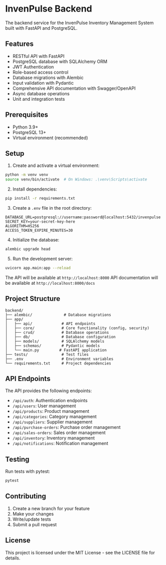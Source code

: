 # InvenPulse Backend

The backend service for the InvenPulse Inventory Management System built with FastAPI and PostgreSQL.

## Features

- RESTful API with FastAPI
- PostgreSQL database with SQLAlchemy ORM
- JWT Authentication
- Role-based access control
- Database migrations with Alembic
- Input validation with Pydantic
- Comprehensive API documentation with Swagger/OpenAPI
- Async database operations
- Unit and integration tests

## Prerequisites

- Python 3.9+
- PostgreSQL 13+
- Virtual environment (recommended)

## Setup

1. Create and activate a virtual environment:
```bash
python -m venv venv
source venv/bin/activate  # On Windows: .\venv\Scripts\activate
```

2. Install dependencies:
```bash
pip install -r requirements.txt
```

3. Create a `.env` file in the root directory:
```env
DATABASE_URL=postgresql://username:password@localhost:5432/invenpulse
SECRET_KEY=your-secret-key-here
ALGORITHM=HS256
ACCESS_TOKEN_EXPIRE_MINUTES=30
```

4. Initialize the database:
```bash
alembic upgrade head
```

5. Run the development server:
```bash
uvicorn app.main:app --reload
```

The API will be available at `http://localhost:8000`
API documentation will be available at `http://localhost:8000/docs`

## Project Structure

```
backend/
├── alembic/              # Database migrations
├── app/
│   ├── api/             # API endpoints
│   ├── core/            # Core functionality (config, security)
│   ├── crud/            # Database operations
│   ├── db/              # Database configuration
│   ├── models/          # SQLAlchemy models
│   ├── schemas/         # Pydantic models
│   └── main.py         # FastAPI application
├── tests/               # Test files
├── .env                 # Environment variables
└── requirements.txt     # Project dependencies
```

## API Endpoints

The API provides the following endpoints:

- `/api/auth`: Authentication endpoints
- `/api/users`: User management
- `/api/products`: Product management
- `/api/categories`: Category management
- `/api/suppliers`: Supplier management
- `/api/purchase-orders`: Purchase order management
- `/api/sales-orders`: Sales order management
- `/api/inventory`: Inventory management
- `/api/notifications`: Notification management

## Testing

Run tests with pytest:
```bash
pytest
```

## Contributing

1. Create a new branch for your feature
2. Make your changes
3. Write/update tests
4. Submit a pull request

## License

This project is licensed under the MIT License - see the LICENSE file for details. 